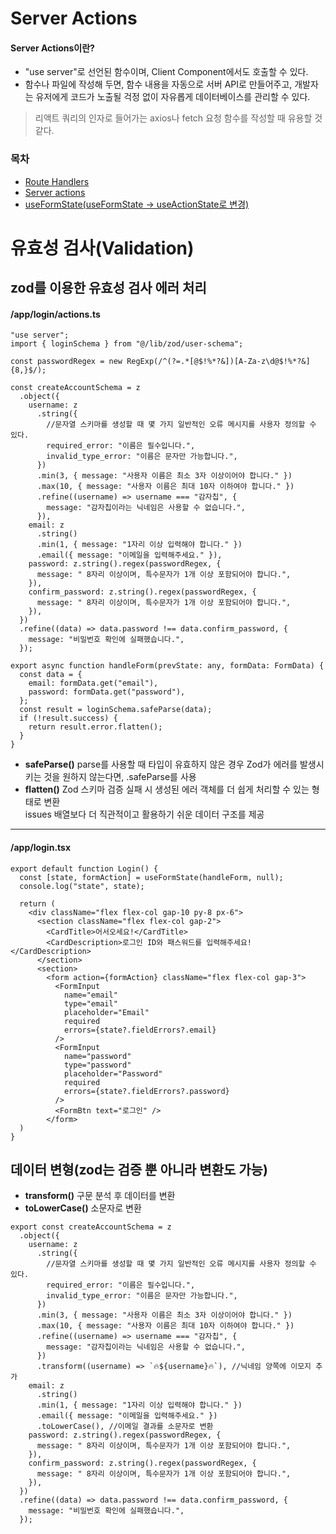 # Server Actions

#### Server Actions이란?

- "use server"로 선언된 함수이며, Client Component에서도 호출할 수 있다.
- 함수나 파일에 작성해 두면, 함수 내용을 자동으로 서버 API로 만들어주고, 개발자는 유저에게 코드가 노출될 걱정 없이 자유롭게 데이터베이스를 관리할 수 있다.

> 리액트 쿼리의 인자로 들어가는 axios나 fetch 요청 함수를 작성할 때 유용할 것 같다.

### 목차

- [Route Handlers](/docs/server-actions.md/#route-handlers)
- [Server actions](/docs/server-actions.md/#server-actions)
- [useFormState(useFormState -> useActionState로 변경)](/docs/server-actions.md/#useformstateuseformstate---useactionstate로-변경)

# 유효성 검사(Validation)

## zod를 이용한 유효성 검사 에러 처리

#### /app/login/actions.ts

```tsx
"use server";
import { loginSchema } from "@/lib/zod/user-schema";

const passwordRegex = new RegExp(/^(?=.*[@$!%*?&])[A-Za-z\d@$!%*?&]{8,}$/);

const createAccountSchema = z
  .object({
    username: z
      .string({
        //문자열 스키마를 생성할 때 몇 가지 일반적인 오류 메시지를 사용자 정의할 수 있다.
        required_error: "이름은 필수입니다.",
        invalid_type_error: "이름은 문자만 가능합니다.",
      })
      .min(3, { message: "사용자 이름은 최소 3자 이상이어야 합니다." })
      .max(10, { message: "사용자 이름은 최대 10자 이하여야 합니다." })
      .refine((username) => username === "감자칩", {
        message: "감자칩이라는 닉네임은 사용할 수 없습니다.",
      }),
    email: z
      .string()
      .min(1, { message: "1자리 이상 입력해야 합니다." })
      .email({ message: "이메일을 입력해주세요." }),
    password: z.string().regex(passwordRegex, {
      message: " 8자리 이상이며, 특수문자가 1개 이상 포함되어야 합니다.",
    }),
    confirm_password: z.string().regex(passwordRegex, {
      message: " 8자리 이상이며, 특수문자가 1개 이상 포함되어야 합니다.",
    }),
  })
  .refine((data) => data.password !== data.confirm_password, {
    message: "비밀번호 확인에 실패했습니다.",
  });

export async function handleForm(prevState: any, formData: FormData) {
  const data = {
    email: formData.get("email"),
    password: formData.get("password"),
  };
  const result = loginSchema.safeParse(data);
  if (!result.success) {
    return result.error.flatten();
  }
}
```

- **safeParse()**
  parse를 사용할 때 타입이 유효하지 않은 경우 Zod가 에러를 발생시키는 것을 원하지 않는다면, .safeParse를 사용
- **flatten()**
  Zod 스키마 검증 실패 시 생성된 에러 객체를 더 쉽게 처리할 수 있는 형태로 변환  
  issues 배열보다 더 직관적이고 활용하기 쉬운 데이터 구조를 제공

---

#### /app/login.tsx

```tsx
export default function Login() {
  const [state, formAction] = useFormState(handleForm, null);
  console.log("state", state);

  return (
    <div className="flex flex-col gap-10 py-8 px-6">
      <section className="flex flex-col gap-2">
        <CardTitle>어서오세요!</CardTitle>
        <CardDescription>로그인 ID와 패스워드를 입력해주세요!</CardDescription>
      </section>
      <section>
        <form action={formAction} className="flex flex-col gap-3">
          <FormInput
            name="email"
            type="email"
            placeholder="Email"
            required
            errors={state?.fieldErrors?.email}
          />
          <FormInput
            name="password"
            type="password"
            placeholder="Password"
            required
            errors={state?.fieldErrors?.password}
          />
          <FormBtn text="로그인" />
        </form>
  )
}
```

## 데이터 변형(zod는 검증 뿐 아니라 변환도 가능)

- **transform()**
  구문 분석 후 데이터를 변환
- **toLowerCase()**
  소문자로 변환

```tsx
export const createAccountSchema = z
  .object({
    username: z
      .string({
        //문자열 스키마를 생성할 때 몇 가지 일반적인 오류 메시지를 사용자 정의할 수 있다.
        required_error: "이름은 필수입니다.",
        invalid_type_error: "이름은 문자만 가능합니다.",
      })
      .min(3, { message: "사용자 이름은 최소 3자 이상이어야 합니다." })
      .max(10, { message: "사용자 이름은 최대 10자 이하여야 합니다." })
      .refine((username) => username === "감자칩", {
        message: "감자칩이라는 닉네임은 사용할 수 없습니다.",
      })
      .transform((username) => `🔥${username}🔥`), //닉네임 양쪽에 이모지 추가
    email: z
      .string()
      .min(1, { message: "1자리 이상 입력해야 합니다." })
      .email({ message: "이메일을 입력해주세요." })
      .toLowerCase(), //이메일 결과를 소문자로 변환
    password: z.string().regex(passwordRegex, {
      message: " 8자리 이상이며, 특수문자가 1개 이상 포함되어야 합니다.",
    }),
    confirm_password: z.string().regex(passwordRegex, {
      message: " 8자리 이상이며, 특수문자가 1개 이상 포함되어야 합니다.",
    }),
  })
  .refine((data) => data.password !== data.confirm_password, {
    message: "비밀번호 확인에 실패했습니다.",
  });
```
